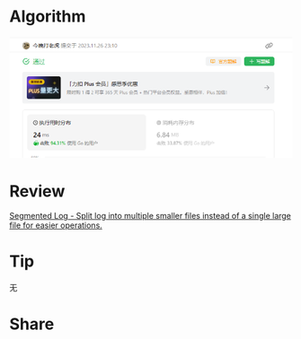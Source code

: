 # Algorithm

![算法](../../images/temp/ricardoyu-2023-11-26-lc.png "算法")

# Review

[Segmented Log - Split log into multiple smaller files instead of a single large file for easier operations.](https://martinfowler.com/articles/patterns-of-distributed-systems/log-segmentation.html)

# Tip

无

# Share
